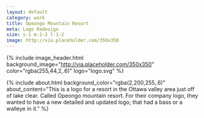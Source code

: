 ```yaml
---
layout: default
category: work
title: Opeongo Mountain Resort
meta: Logo Redesign 
size: s-1 m-1-2 l-1-2
image: http://via.placeholder.com/350x350
---
```


{% include image_header.html background_image="http://via.placeholder.com/350x350" color="rgba(255,44,2,.6)" logo="logo.svg" %}

{% include about.html background_color="rgba(2,200,255,.6)" about_content="This is a logo for a resort in the Ottawa valley area just off of lake clear. Called Opeongo mountain resort. For their company logo, they wanted to have a new detailed and updated logo; that had a bass or a walleye in it." %}